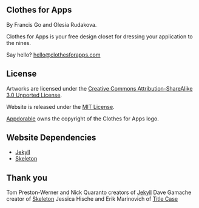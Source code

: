 ## Clothes for Apps

By Francis Go and Olesia Rudakova.

Clothes for Apps is your free design closet for dressing your application to the nines.

Say hello? hello@clothesforapps.com

## License
Artworks are licensed under the [Creative Commons Attribution-ShareAlike 3.0 Unported License](http://creativecommons.org/licenses/by-sa/3.0/deed.en_US).

Website is released under the [MIT License](http://www.opensource.org/licenses/MIT).

[Appdorable](http://appdorable.com) owns the copyright of the Clothes for Apps logo.

## Website Dependencies
* [Jekyll](http://jekyllrb.com)
* [Skeleton](http://www.getskeleton.com)

## Thank you
Tom Preston-Werner and Nick Quaranto creators of [Jekyll](http://jekyllrb.com)
Dave Gamache creator of [Skeleton](http://getskeleton.com)
Jessica Hische and Erik Marinovich of [Title Case](http://titlecase.co)
